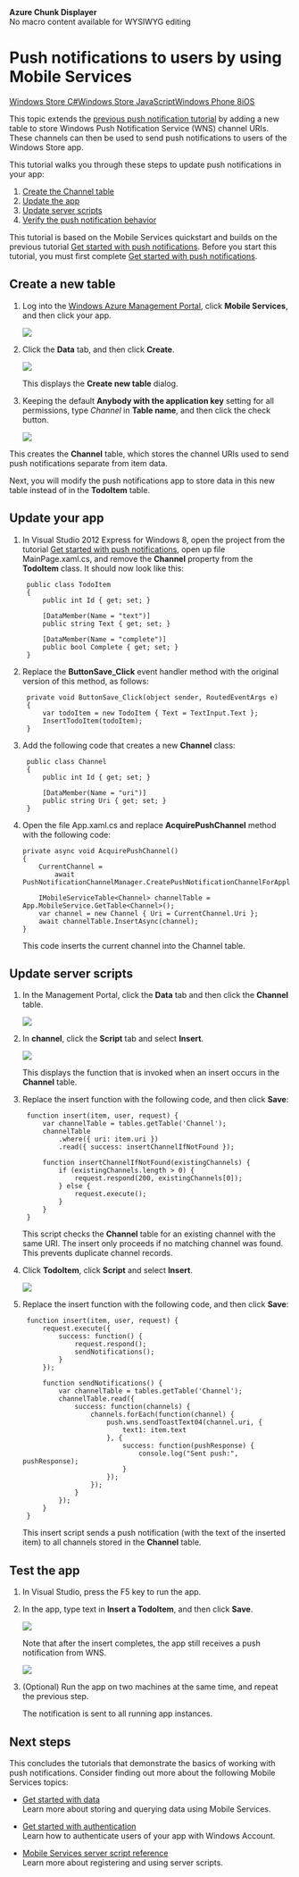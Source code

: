 <properties linkid="develop-mobile-tutorials-push-notifications-to-users-dotnet" urlDisplayName="Push Notifications to Users" pageTitle="Push Notifications to app users - Windows Azure Mobile Services" metaKeywords="" metaDescription="Learn how to push notifications to app users in Windows Store apps that use Windows Azure Mobile Services." metaCanonical="" disqusComments="1" umbracoNaviHide="1" />



<div class="umbMacroHolder" title="This is rendered content from macro" onresizestart="return false;" umbpageid="14827" ismacro="true" umb_chunkname="MobileArticleLeft" umb_chunkpath="devcenter/Menu" umb_macroalias="AzureChunkDisplayer" umb_hide="0" umb_modaltrigger="" umb_chunkurl="" umb_modalpopup="0"><!-- startUmbMacro --><span><strong>Azure Chunk Displayer</strong><br />No macro content available for WYSIWYG editing</span><!-- endUmbMacro --></div>

# Push notifications to users by using Mobile Services
<div class="dev-center-tutorial-selector"> 
	<a href="/en-us/develop/mobile/tutorials/push-notifications-to-users-dotnet" title="Windows Store C#" class="current">Windows Store C#</a><a href="/en-us/develop/mobile/tutorials/push-notifications-to-users-js" title="Windows Store JavaScript">Windows Store JavaScript</a><a href="/en-us/develop/mobile/tutorials/push-notifications-to-users-wp8" title="Windows Phone 8">Windows Phone 8</a><a href="/en-us/develop/mobile/tutorials/push-notifications-to-users-ios" title="iOS">iOS</a>
</div>


This topic extends the [previous push notification tutorial][Get started with push notifications] by adding a new table to store Windows Push Notification Service (WNS) channel URIs. These channels can then be used to send push notifications to users of the Windows Store app.  

This tutorial walks you through these steps to update push notifications in your app:

1. [Create the Channel table]
2. [Update the app]
3. [Update server scripts]
4. [Verify the push notification behavior] 

This tutorial is based on the Mobile Services quickstart and builds on the previous tutorial [Get started with push notifications]. Before you start this tutorial, you must first complete [Get started with push notifications].  

## <a name="create-table"></a>Create a new table

1. Log into the [Windows Azure Management Portal], click **Mobile Services**, and then click your app.

   ![][0]

2. Click the **Data** tab, and then click **Create**.

   ![][1]

   This displays the **Create new table** dialog.

3. Keeping the default **Anybody with the application key** setting for all permissions, type _Channel_ in **Table name**, and then click the check button.

   ![][2]

  This creates the **Channel** table, which stores the channel URIs used to send push notifications separate from item data.

Next, you will modify the push notifications app to store data in this new table instead of in the **TodoItem** table.

## <a name="update-app"></a>Update your app

1. In Visual Studio 2012 Express for Windows 8, open the project from the tutorial [Get started with push notifications], open up file MainPage.xaml.cs, and remove the **Channel** property from the **TodoItem** class. It should now look like this:

        public class TodoItem
        {
        	public int Id { get; set; }

        	[DataMember(Name = "text")]
	        public string Text { get; set; }
	
	        [DataMember(Name = "complete")]
	        public bool Complete { get; set; }
        }

2. Replace the **ButtonSave_Click** event handler method with the original version of this method, as follows:

        private void ButtonSave_Click(object sender, RoutedEventArgs e)
        {
            var todoItem = new TodoItem { Text = TextInput.Text };
            InsertTodoItem(todoItem);
        }

3. Add the following code that creates a new **Channel** class:

	    public class Channel
	    {
	        public int Id { get; set; }
	
	        [DataMember(Name = "uri")]
	        public string Uri { get; set; }
	    }

4. Open the file App.xaml.cs and replace **AcquirePushChannel** method with the following code:

	   private async void AcquirePushChannel()
	   {
	       CurrentChannel = 
               await PushNotificationChannelManager.CreatePushNotificationChannelForApplicationAsync();
	
	       IMobileServiceTable<Channel> channelTable = App.MobileService.GetTable<Channel>();
	       var channel = new Channel { Uri = CurrentChannel.Uri };
	       await channelTable.InsertAsync(channel);
       }

     This code inserts the current channel into the Channel table.

## <a name="update-scripts"></a>Update server scripts

1. In the Management Portal, click the **Data** tab and then click the **Channel** table. 

   ![][3]

2. In **channel**, click the **Script** tab and select **Insert**.
   
   ![][4]

   This displays the function that is invoked when an insert occurs in the **Channel** table.

3. Replace the insert function with the following code, and then click **Save**:

		function insert(item, user, request) {
			var channelTable = tables.getTable('Channel');
			channelTable
				.where({ uri: item.uri })
				.read({ success: insertChannelIfNotFound });

	        function insertChannelIfNotFound(existingChannels) {
        	    if (existingChannels.length > 0) {
            	    request.respond(200, existingChannels[0]);
        	    } else {
            	    request.execute();
        	    }
    	    }
	    }

   This script checks the **Channel** table for an existing channel with the same URI. The insert only proceeds if no matching channel was found. This prevents duplicate channel records.

4. Click **TodoItem**, click **Script** and select **Insert**. 

   ![][5]

5. Replace the insert function with the following code, and then click **Save**:

	    function insert(item, user, request) {
    	    request.execute({
        	    success: function() {
            	    request.respond();
            	    sendNotifications();
        	    }
    	    });

	        function sendNotifications() {
        	    var channelTable = tables.getTable('Channel');
        	    channelTable.read({
            	    success: function(channels) {
                	    channels.forEach(function(channel) {
                    	    push.wns.sendToastText04(channel.uri, {
                        	    text1: item.text
                    	    }, {
                        	    success: function(pushResponse) {
                            	    console.log("Sent push:", pushResponse);
                        	    }
                    	    });
                	    });
            	    }
        	    });
    	    }
	    }

    This insert script sends a push notification (with the text of the inserted item) to all channels stored in the **Channel** table.

## <a name="test-app"></a>Test the app

1. In Visual Studio, press the F5 key to run the app.

2. In the app, type text in **Insert a TodoItem**, and then click **Save**.

   ![][6]

   Note that after the insert completes, the app still receives a push notification from WNS.

   ![][7]

9. (Optional) Run the app on two machines at the same time, and repeat the previous step. 

    The notification is sent to all running app instances.

## Next steps

This concludes the tutorials that demonstrate the basics of working with push notifications. Consider finding out more about the following Mobile Services topics:

* [Get started with data]
  <br/>Learn more about storing and querying data using Mobile Services.

* [Get started with authentication]
  <br/>Learn how to authenticate users of your app with Windows Account.

* [Mobile Services server script reference]
  <br/>Learn more about registering and using server scripts.

<!-- Anchors. -->
[Create the Channel table]: #create-table
[Update the app]: #update-app
[Update server scripts]: #update-scripts
[Verify the push notification behavior]: #test-app
[Next Steps]: #next-steps

<!-- Images. -->
[0]: ../Media/mobile-services-selection.png
[1]: ../Media/mobile-create-table.png
[2]: ../Media/mobile-create-channel-table.png
[3]: ../Media/mobile-portal-data-tables-channel.png
[4]: ../Media/mobile-insert-script-channel.png
[5]: ../Media/mobile-insert-script-push2.png
[6]: ../Media/mobile-quickstart-push1.png
[7]: ../Media/mobile-quickstart-push2.png

<!-- URLs. -->
[Windows Push Notifications & Live Connect]: http://go.microsoft.com/fwlink/?LinkID=257677
[Mobile Services server script reference]: http://go.microsoft.com/fwlink/?LinkId=262293
[My Apps dashboard]: http://go.microsoft.com/fwlink/?LinkId=262039
[Get started with Mobile Services]: ./get-started/#create-new-service
[Get started with data]: ../tutorials/mobile-services-get-started-with-data-dotnet.md
[Get started with authentication]: ../tutorials/mobile-services-get-started-with-users-dotnet.md
[Get started with push notifications]: ../tutorials/mobile-services-get-started-with-push-dotnet.md
[JavaScript and HTML]: mobile-services-win8-javascript/
[WindowsAzure.com]: http://www.windowsazure.com/
[Windows Azure Management Portal]: https://manage.windowsazure.com/